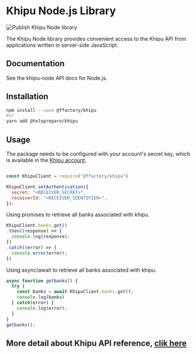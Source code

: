 # Khipu Node.js Library

![Publish Khipu Node library](https://github.com/TeLoPreparo/khipunodejspackage/workflows/Publish%20Khipu%20Node%20library/badge.svg?branch=develop)

The Khipu Node library provides convenient access to the Khipu API from applications written in server-side JavaScript.

## Documentation

See the khipu-node API docs for Node.js.

## Installation

```sh
npm install --save @ffactory/khipu
#or
yarn add @telopreparo/khipu
```

## Usage

The package needs to be configured with your account's secret key, which is available in the [Khipu account](https://khipu.com/merchant/profile#).

```javascript

const KhipuClient = require("@ffactory/khipu")

KhipuClient.setAuthentication({
  secret: "<RECEIVER_SECRET>",
  receiverId: "<RECEIVER_IDENTIFIER>",
});
```

Using promises to retrieve all banks associated with khipu.

```javascript
KhipuClient.banks.get()
.then((response) => {
  console.log(response);
})
.catch((error) => {
  console.error(error);
})
```

Using async/await to retrieve all banks associated with khipu.

```javascript
async function getbanks() {
  try {
    const banks = await KhipuClient.banks.get();
    console.log(banks)
  } catch(error) {
    console.log(error);
  }
}
getbanks();
```

## More detail about Khipu API reference, [clik here](https://cl.khipu.com/page/api-referencia)
